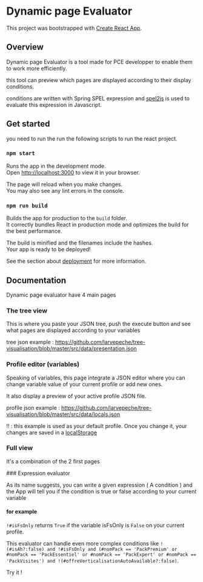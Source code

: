# Dynamic page Evaluator

This project was bootstrapped with [Create React App](https://github.com/facebook/create-react-app).

## Overview

Dynamic page Evaluator is a tool made for PCE developper to enable them to work more efficiently.

this tool can preview which pages are displayed according to their display conditions.

conditions are written with Spring SPEL expression and [spel2js](https://www.npmjs.com/package/spel2js) is used to evaluate this expression in Javascript.

## Get started

you need to run the run the following scripts to run the react project.

### `npm start`

Runs the app in the development mode.\
Open [http://localhost:3000](http://localhost:3000) to view it in your browser.

The page will reload when you make changes.\
You may also see any lint errors in the console.

### `npm run build`

Builds the app for production to the `build` folder.\
It correctly bundles React in production mode and optimizes the build for the best performance.

The build is minified and the filenames include the hashes.\
Your app is ready to be deployed!

See the section about [deployment](https://facebook.github.io/create-react-app/docs/deployment) for more information.

## Documentation

Dynamic page evaluator have 4 main pages

### The tree view

This is where you paste your JSON tree, push the execute button and see what pages are displayed according to your variables

tree json example : https://github.com/larvepeche/tree-visualisation/blob/master/src/data/presentation.json

### Profile editor (variables)

Speaking of variables, this page integrate a JSON editor where you can change variable value of your current profile or add new ones.

It also display a preview of your active profile JSON file.

profile json example : https://github.com/larvepeche/tree-visualisation/blob/master/src/data/locals.json

!! : this example is used as your default profile. Once you change it, your changes are saved in a [localStorage](https://developer.mozilla.org/fr/docs/Web/API/Window/localStorage)

### Full view

It's a combination of the 2 first pages

### Expression evaluator

As its name suggests, you can write a given expression ( A condition ) and the App will tell you if the condition is true or false according to your current variable

#### for example

`!#isFsOnly` returns `True` if the variable isFsOnly is `False` on your current profile.

This evaluator can handle even more complex conditions like `!(#isAh?:false) and !#isFsOnly and (#nomPack == 'PackPremium' or #nomPack == 'PackEssentiel' or #nomPack == 'PackExpert' or #nomPack == 'PackVisites') and !(#offreVerticalisationAutoAvailable?:false)`.

Try it !
